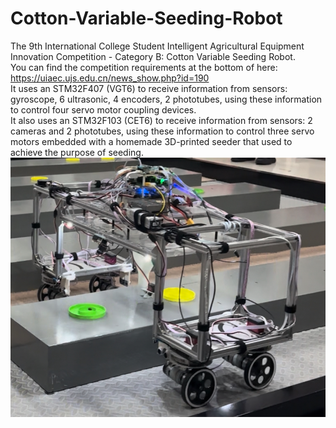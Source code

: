 # Cotton-Variable-Seeding-Robot
The 9th International College Student Intelligent Agricultural Equipment Innovation Competition - Category B: Cotton Variable Seeding Robot.  
You can find the competition requirements at the bottom of here: https://uiaec.ujs.edu.cn/news_show.php?id=190  
It uses an STM32F407 (VGT6) to receive information from sensors: gyroscope, 6 ultrasonic, 4 encoders, 2 phototubes, using these information to control four servo motor coupling devices.  
It also uses an STM32F103 (CET6) to receive information from sensors: 2 cameras and 2 phototubes, using these information to control three servo motors embedded with a homemade 3D-printed seeder that used to achieve the purpose of seeding.  
![Design](/c1.png)

